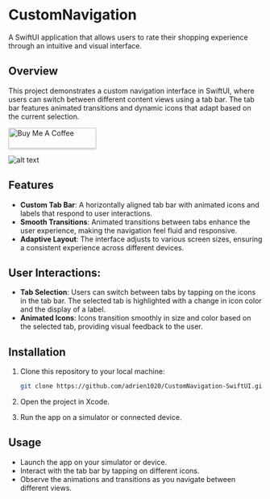 # CustomNavigation

A SwiftUI application that allows users to rate their shopping experience through an intuitive and visual interface.<br>

## Overview

This project demonstrates a custom navigation interface in SwiftUI, where users can switch between different content views using a tab bar. The tab bar features animated transitions and dynamic icons that adapt based on the current selection.

<a href="https://www.buymeacoffee.com/adr1021" target="_blank"><img src="https://www.buymeacoffee.com/assets/img/custom_images/orange_img.png" alt="Buy Me A Coffee" style="height: 41px !important;width: 174px !important;box-shadow: 0px 3px 2px 0px rgba(190, 190, 190, 0.5) !important;-webkit-box-shadow: 0px 3px 2px 0px rgba(190, 190, 190, 0.5) !important;" ></a>


![alt text](https://res.cloudinary.com/dhdgnx4mc/image/upload/v1724617906/b3jcl4abyqf4z343moeg.gif)

## Features

- **Custom Tab Bar**: A horizontally aligned tab bar with animated icons and labels that respond to user interactions.
- **Smooth Transitions**: Animated transitions between tabs enhance the user experience, making the navigation feel fluid and responsive.
- **Adaptive Layout**: The interface adjusts to various screen sizes, ensuring a consistent experience across different devices.

## User Interactions:

- **Tab Selection**: Users can switch between tabs by tapping on the icons in the tab bar. The selected tab is highlighted with a change in icon color and the display of a label.
- **Animated Icons**: Icons transition smoothly in size and color based on the selected tab, providing visual feedback to the user.

## Installation

1. Clone this repository to your local machine:

    ```bash
    git clone https://github.com/adrien1020/CustomNavigation-SwiftUI.git
    ```

2. Open the project in Xcode.

3. Run the app on a simulator or connected device.

## Usage

- Launch the app on your simulator or device.
- Interact with the tab bar by tapping on different icons.
- Observe the animations and transitions as you navigate between different views.<br>


